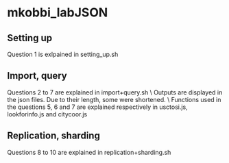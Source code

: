 # mkobbi_labJSON
## Setting up 
Question 1 is exlpained in setting_up.sh
## Import, query
Questions 2 to 7 are explained in import+query.sh \\
Outputs are displayed in the json files. Due to their length, some were shortened. \\
Functions used in the questions 5, 6 and 7 are explained respectively in usctosi.js,  lookforinfo.js and citycoor.js
## Replication, sharding
Questions 8 to 10 are explained in replication+sharding.sh
